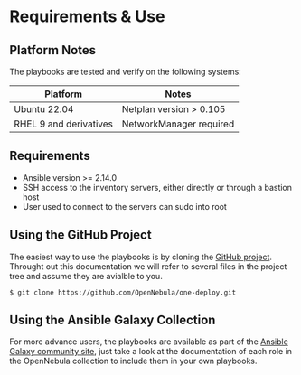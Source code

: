 # Requirements & Use

## Platform Notes

The playbooks are tested and verify on the following systems:

| Platform               | Notes                    |
| ---------------------- | ------------------------ |
| Ubuntu 22.04           | Netplan version > 0.105  |
| RHEL 9 and derivatives | NetworkManager required  |

## Requirements

* Ansible version >= 2.14.0
* SSH access to the inventory servers, either directly or through a bastion host
* User used to connect to the servers can sudo into root

## Using the GitHub Project

The easiest way to use the playbooks is by cloning the [GitHub project](https://github.com/OpenNebula/one-deploy.git). Throught out this documentation we will refer to several files in the project tree and assume they are avialble to you.

```shell
$ git clone https://github.com/OpenNebula/one-deploy.git
```

## Using the Ansible Galaxy Collection

For more advance users, the playbooks are available as part of the [Ansible Galaxy community site](https://galaxy.ansible.com/opennebula/cloud), just take a look at the documentation of each role in the OpenNebula collection to include them in your own playbooks.


